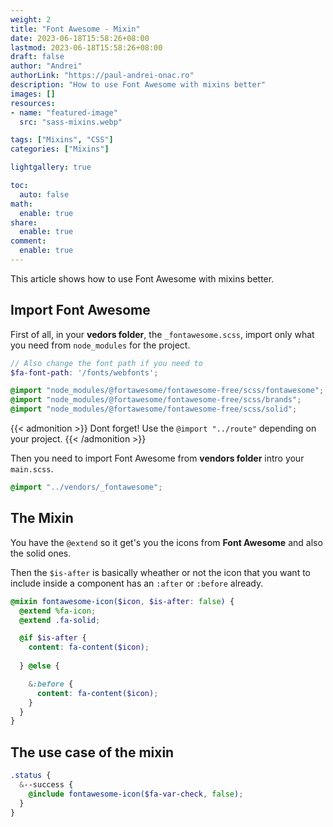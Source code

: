 ```yaml
---
weight: 2
title: "Font Awesome - Mixin"
date: 2023-06-18T15:58:26+08:00
lastmod: 2023-06-18T15:58:26+08:00
draft: false
author: "Andrei"
authorLink: "https://paul-andrei-onac.ro"
description: "How to use Font Awesome with mixins better"
images: []
resources:
- name: "featured-image"
  src: "sass-mixins.webp"

tags: ["Mixins", "CSS"]
categories: ["Mixins"]

lightgallery: true

toc:
  auto: false
math:
  enable: true
share:
  enable: true
comment:
  enable: true
---
```


This article shows how to use Font Awesome with mixins better.

<!--more-->

## Import Font Awesome 

First of all, in your **vedors folder**, the `_fontawesome.scss`, import only what you need from `node_modules` for the project.

```scss
// Also change the font path if you need to
$fa-font-path: '/fonts/webfonts';

@import "node_modules/@fortawesome/fontawesome-free/scss/fontawesome";
@import "node_modules/@fortawesome/fontawesome-free/scss/brands";
@import "node_modules/@fortawesome/fontawesome-free/scss/solid";
```

{{< admonition >}}
Dont forget! Use the `@import "../route"` depending on your project.
{{< /admonition >}}

Then you need to import Font Awesome from **vendors folder** intro your `main.scss`.

```scss
@import "../vendors/_fontawesome";
```

## The Mixin

You have the `@extend` so it get's you the icons from **Font Awesome** and also the solid ones.

Then the `$is-after` is basically wheather or not the icon that you want to include inside a component has an `:after` or `:before` already.

```scss
@mixin fontawesome-icon($icon, $is-after: false) {
  @extend %fa-icon;
  @extend .fa-solid;

  @if $is-after {
    content: fa-content($icon);
    
  } @else {

    &:before {
      content: fa-content($icon);
    }
  }
}
```

## The use case of the mixin

```scss
.status {
  &--success {
    @include fontawesome-icon($fa-var-check, false);
  }
}